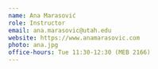 ```yaml
---
name: Ana Marasović
role: Instructor
email: ana.marasovic@utah.edu
website: https://www.anamarasovic.com
photo: ana.jpg
office-hours: Tue 11:30-12:30 (MEB 2166)
---
```


